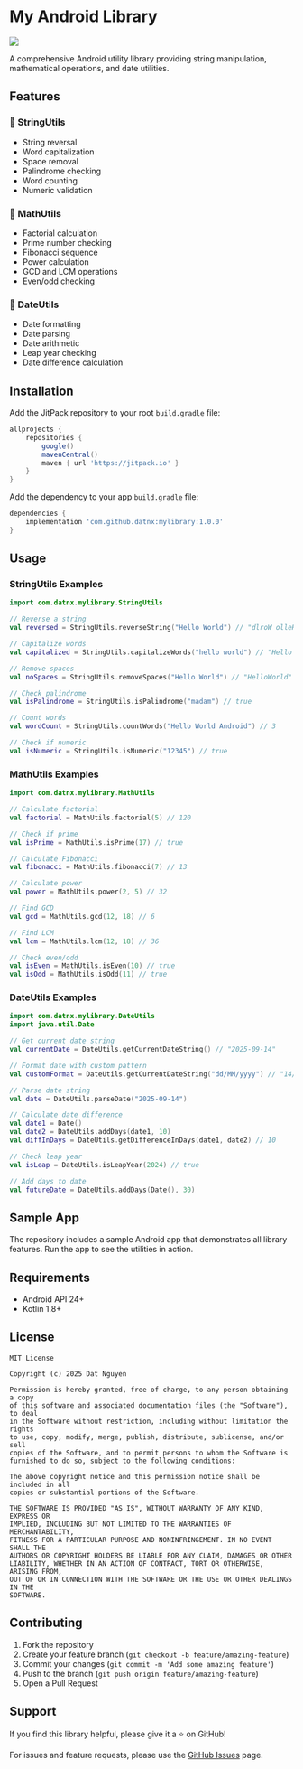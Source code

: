 # My Android Library

[![](https://jitpack.io/v/datnx/mylibrary.svg)](https://jitpack.io/#datnx/mylibrary)

A comprehensive Android utility library providing string manipulation, mathematical operations, and date utilities.

## Features

### 📝 StringUtils
- String reversal
- Word capitalization  
- Space removal
- Palindrome checking
- Word counting
- Numeric validation

### 🔢 MathUtils
- Factorial calculation
- Prime number checking
- Fibonacci sequence
- Power calculation
- GCD and LCM operations
- Even/odd checking

### 📅 DateUtils
- Date formatting
- Date parsing
- Date arithmetic
- Leap year checking
- Date difference calculation

## Installation

Add the JitPack repository to your root `build.gradle` file:

```gradle
allprojects {
    repositories {
        google()
        mavenCentral()
        maven { url 'https://jitpack.io' }
    }
}
```

Add the dependency to your app `build.gradle` file:

```gradle
dependencies {
    implementation 'com.github.datnx:mylibrary:1.0.0'
}
```

## Usage

### StringUtils Examples

```kotlin
import com.datnx.mylibrary.StringUtils

// Reverse a string
val reversed = StringUtils.reverseString("Hello World") // "dlroW olleH"

// Capitalize words
val capitalized = StringUtils.capitalizeWords("hello world") // "Hello World"

// Remove spaces
val noSpaces = StringUtils.removeSpaces("Hello World") // "HelloWorld"

// Check palindrome
val isPalindrome = StringUtils.isPalindrome("madam") // true

// Count words
val wordCount = StringUtils.countWords("Hello World Android") // 3

// Check if numeric
val isNumeric = StringUtils.isNumeric("12345") // true
```

### MathUtils Examples

```kotlin
import com.datnx.mylibrary.MathUtils

// Calculate factorial
val factorial = MathUtils.factorial(5) // 120

// Check if prime
val isPrime = MathUtils.isPrime(17) // true

// Calculate Fibonacci
val fibonacci = MathUtils.fibonacci(7) // 13

// Calculate power
val power = MathUtils.power(2, 5) // 32

// Find GCD
val gcd = MathUtils.gcd(12, 18) // 6

// Find LCM
val lcm = MathUtils.lcm(12, 18) // 36

// Check even/odd
val isEven = MathUtils.isEven(10) // true
val isOdd = MathUtils.isOdd(11) // true
```

### DateUtils Examples

```kotlin
import com.datnx.mylibrary.DateUtils
import java.util.Date

// Get current date string
val currentDate = DateUtils.getCurrentDateString() // "2025-09-14"

// Format date with custom pattern
val customFormat = DateUtils.getCurrentDateString("dd/MM/yyyy") // "14/09/2025"

// Parse date string
val date = DateUtils.parseDate("2025-09-14")

// Calculate date difference
val date1 = Date()
val date2 = DateUtils.addDays(date1, 10)
val diffInDays = DateUtils.getDifferenceInDays(date1, date2) // 10

// Check leap year
val isLeap = DateUtils.isLeapYear(2024) // true

// Add days to date
val futureDate = DateUtils.addDays(Date(), 30)
```

## Sample App

The repository includes a sample Android app that demonstrates all library features. Run the app to see the utilities in action.

## Requirements

- Android API 24+
- Kotlin 1.8+

## License

```
MIT License

Copyright (c) 2025 Dat Nguyen

Permission is hereby granted, free of charge, to any person obtaining a copy
of this software and associated documentation files (the "Software"), to deal
in the Software without restriction, including without limitation the rights
to use, copy, modify, merge, publish, distribute, sublicense, and/or sell
copies of the Software, and to permit persons to whom the Software is
furnished to do so, subject to the following conditions:

The above copyright notice and this permission notice shall be included in all
copies or substantial portions of the Software.

THE SOFTWARE IS PROVIDED "AS IS", WITHOUT WARRANTY OF ANY KIND, EXPRESS OR
IMPLIED, INCLUDING BUT NOT LIMITED TO THE WARRANTIES OF MERCHANTABILITY,
FITNESS FOR A PARTICULAR PURPOSE AND NONINFRINGEMENT. IN NO EVENT SHALL THE
AUTHORS OR COPYRIGHT HOLDERS BE LIABLE FOR ANY CLAIM, DAMAGES OR OTHER
LIABILITY, WHETHER IN AN ACTION OF CONTRACT, TORT OR OTHERWISE, ARISING FROM,
OUT OF OR IN CONNECTION WITH THE SOFTWARE OR THE USE OR OTHER DEALINGS IN THE
SOFTWARE.
```

## Contributing

1. Fork the repository
2. Create your feature branch (`git checkout -b feature/amazing-feature`)
3. Commit your changes (`git commit -m 'Add some amazing feature'`)
4. Push to the branch (`git push origin feature/amazing-feature`)
5. Open a Pull Request

## Support

If you find this library helpful, please give it a ⭐ on GitHub!

For issues and feature requests, please use the [GitHub Issues](https://github.com/datnx/mylibrary/issues) page.
